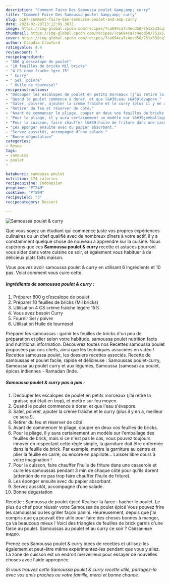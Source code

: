 ```yaml
---
description: "Comment Faire Des Samoussa poulet &amp;amp; curry"
title: "Comment Faire Des Samoussa poulet &amp;amp; curry"
slug: 6167-comment-faire-des-samoussa-poulet-and-amp-curry
date: 2021-02-20T13:12:09.387Z
image: https://img-global.cpcdn.com/recipes/7ca694ca7c4ecd50/751x532cq70/samoussa-poulet-curry-photo-principale-de-la-recette.jpg
thumbnail: https://img-global.cpcdn.com/recipes/7ca694ca7c4ecd50/751x532cq70/samoussa-poulet-curry-photo-principale-de-la-recette.jpg
cover: https://img-global.cpcdn.com/recipes/7ca694ca7c4ecd50/751x532cq70/samoussa-poulet-curry-photo-principale-de-la-recette.jpg
author: Claudia Crawford
ratingvalue: 4.4
reviewcount: 7
recipeingredient:
- "800 g descalope de poulet"
- "10 feuilles de bricks Mil bricks"
- "4 CS crme frache lgre 15"
- " Curry"
- " Sel  poivre"
- " Huile de tournesol"
recipeinstructions:
- "Découper les escalopes de poulet en petits morceaux (j’ai retiré la graisse qui était en trop), et mettre sur feu moyen."
- "Quand le poulet commence à dorer, et que l&#39;eau s&#39;évapore."
- "Saler, poivrer, ajouter la crème fraîche et le curry (plus il y en a, meilleur ce sera !)."
- "Retirer du feu et réserver de côté."
- "Avant de commencer le pliage, couper en deux vos feuilles de bricks."
- "Pour le pliage, il y aura certainement un modèle sur l&#39;emballage des feuilles de brick, mais si ce n&#39;est pas le cas, vous pouvez toujours innover en respectant cette règle simple, la garniture doit être enfermée dans la feuille de brick. Par exemple, mettre la garniture au centre et plier la feuille en carré, ou encore en papillote... Laisser libre cours à votre imagination !"
- "Pour la cuisson, faire chauffer l&#39;huile de friture dans une casserole et cuire les samoussas pendant 3 min de chaque côté pour qu&#39;ils dorent (attention de ne pas trop faire chauffer l&#39;huile de friture)."
- "Les éponger ensuite avec du papier absorbant."
- "Servez aussitôt, accompagné d’une salade."
- "Bonne dégustation"
categories:
- Resep
tags:
- samoussa
- poulet
- 

katakunci: samoussa poulet  
nutrition: 174 calories
recipecuisine: Indonesian
preptime: "PT24M"
cooktime: "PT59M"
recipeyield: "3"
recipecategory: Dessert

---
```



![Samoussa poulet &amp; curry](https://img-global.cpcdn.com/recipes/7ca694ca7c4ecd50/751x532cq70/samoussa-poulet-curry-photo-principale-de-la-recette.jpg)

Que vous soyez un étudiant qui commence juste vos propres expériences culinaires ou un chef qualifié avec de nombreux dîners à votre actif, il y a constamment quelque chose de nouveau à apprendre sur la cuisine. Nous espérons que ces <strong> Samoussa poulet &amp; curry </strong> recette et astuces pourront vous aider dans votre cuisine ce soir, et également vous habituer à de délicieux plats faits maison.

<!--inarticleads1-->

Vous pouvez avoir samoussa poulet &amp; curry en utilisant 6 Ingrédients et 10 pas. Voici comment vous cuire cette.

##### Ingrédients de samoussa poulet &amp; curry :

1. Préparer 800 g d’escalope de poulet
1. Préparer 10 feuilles de bricks (Mil bricks)
1. Utilisation 4 CS crème fraîche légère 15%
1. Vous avez besoin  Curry
1. Fournir  Sel / poivre
1. Utilisation  Huile de tournesol


Préparer les samoussas : garnir les feuilles de bricks d&#39;un peu de préparation et plier selon votre habitude. samoussa poulet nutrition facts and nutritional information. Découvrez toutes nos Recettes samoussa poulet proposées par nos chefs, ainsi que les techniques associées en vidéo ! Recettes samoussa poulet, les dossiers recettes associés. Recette de samoussas et poulet facile, rapide et délicieuse : Samoussas poulet-curry, Samoussa au poulet curry et aux légumes, Samoussa (samosa) au poulet, épices indiennes - Ramadan (Inde. 

<!--inarticleads2-->

##### Samoussa poulet &amp; curry pas à pas :

1. Découper les escalopes de poulet en petits morceaux (j’ai retiré la graisse qui était en trop), et mettre sur feu moyen.
1. Quand le poulet commence à dorer, et que l&#39;eau s&#39;évapore.
1. Saler, poivrer, ajouter la crème fraîche et le curry (plus il y en a, meilleur ce sera !).
1. Retirer du feu et réserver de côté.
1. Avant de commencer le pliage, couper en deux vos feuilles de bricks.
1. Pour le pliage, il y aura certainement un modèle sur l&#39;emballage des feuilles de brick, mais si ce n&#39;est pas le cas, vous pouvez toujours innover en respectant cette règle simple, la garniture doit être enfermée dans la feuille de brick. Par exemple, mettre la garniture au centre et plier la feuille en carré, ou encore en papillote... Laisser libre cours à votre imagination !
1. Pour la cuisson, faire chauffer l&#39;huile de friture dans une casserole et cuire les samoussas pendant 3 min de chaque côté pour qu&#39;ils dorent (attention de ne pas trop faire chauffer l&#39;huile de friture).
1. Les éponger ensuite avec du papier absorbant.
1. Servez aussitôt, accompagné d’une salade.
1. Bonne dégustation


Recette : Samoussa de poulet épicé Réaliser la farce : hacher le poulet. Le plus du chef pour réussir votre Samoussa de poulet épicé Vous pouvez frire les samoussas ou les griller façon panini. Heureusement, depuis que j&#39;ai compris que ça pouvait être utile pour faire des choses bonnes à manger, ça va beaucoup mieux ! Voici des triangles de feuilles de brick garnis d&#39;une farce au poulet. Samoussas au poulet et au curry ce soir ? Связанные видео. 

<!--inarticleads1-->

<p>
Prenez ces Samoussa poulet &amp; curry idées de recettes et utilisez-les également et peut-être même expérimentez-les pendant que vous y allez. La zone de cuisson est un endroit merveilleux pour essayer de nouvelles choses avec l'aide appropriée.
</p>

<p>
<i>Si vous trouvez cette Samoussa poulet &amp; curry recette utile, partagez-la avec vos amis proches ou votre famille, merci et bonne chance.</i>
</p>
